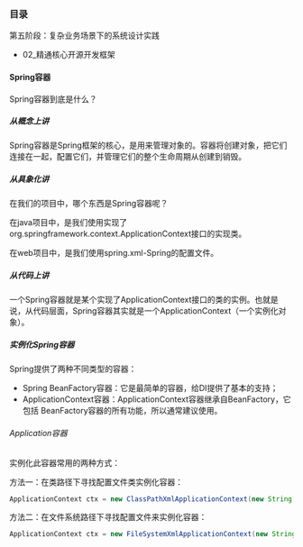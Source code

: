 ### 目录

第五阶段：复杂业务场景下的系统设计实践

- 02_精通核心开源开发框架

#### Spring容器

Spring容器到底是什么？

##### 从概念上讲

Spring容器是Spring框架的核心，是用来管理对象的。容器将创建对象，把它们连接在一起，配置它们，并管理它们的整个生命周期从创建到销毁。

##### 从具象化讲

在我们的项目中，哪个东西是Spring容器呢？

在java项目中，是我们使用实现了org.springframework.context.ApplicationContext接口的实现类。

在web项目中，是我们使用spring.xml-Spring的配置文件。

##### 从代码上讲

一个Spring容器就是某个实现了ApplicationContext接口的类的实例。也就是说，从代码层面，Spring容器其实就是一个ApplicationContext（一个实例化对象）。

##### 实例化Spring容器

Spring提供了两种不同类型的容器：

- Spring BeanFactory容器：它是最简单的容器，给DI提供了基本的支持；
- ApplicationContext容器：ApplicationContext容器继承自BeanFactory，它包括 BeanFactory容器的所有功能，所以通常建议使用。

###### Application容器

实例化此容器常用的两种方式：

方法一：在类路径下寻找配置文件类实例化容器：

```java
ApplicationContext ctx = new ClassPathXmlApplicationContext(new String[]{"spring.xml"});
```

方法二：在文件系统路径下寻找配置文件来实例化容器：

```java
ApplicationContext ctx = new FileSystemXmlApplicationContext(new String[]{"d:\\beans.xml"});
```



